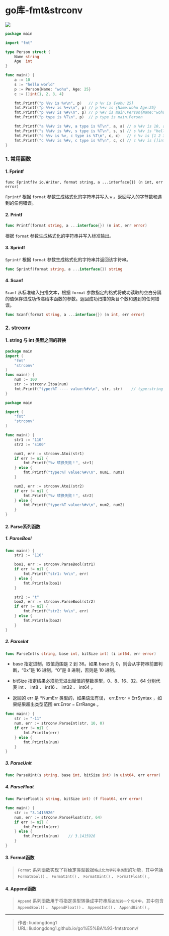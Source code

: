 # go库-fmt&strconv


![](https://gitee.com/github-25970295/blogimgv2022/raw/master/watermark,type_ZHJvaWRzYW5zZmFsbGJhY2s,shadow_50,text_Q1NETiBAd29odTExMDQ=,size_20,color_FFFFFF,t_70,g_se,x_16#pic_center.png)

```go
package main

import "fmt"

type Person struct {
	Name string
	Age  int
}

func main() {
	a := 10
	s := "hello world"
	p := Person{Name: "wohu", Age: 25}
	c := []int{1, 2, 3, 4}

	fmt.Printf("p %%v is %v\n", p)   // p %v is {wohu 25}
	fmt.Printf("p %%+v is %+v\n", p) // p %+v is {Name:wohu Age:25}
	fmt.Printf("p %%#v is %#v\n", p) // p %#v is main.Person{Name:"wohu", Age:25}
	fmt.Printf("p type is %T\n", p)  // p type is main.Person

	fmt.Printf("a %%#v is %#v, a type is %T\n", a, a) // a %#v is 10, a type is int
	fmt.Printf("s %%#v is %#v, s type is %T\n", s, s) // s %#v is "hello world", s type is string
	fmt.Printf("c %%v is %v, c type is %T\n", c, c)   // c %v is [1 2 3 4], c type is []int
	fmt.Printf("c %%#v is %#v, c type is %T\n", c, c) // c %#v is []int{1, 2, 3, 4}, c type is []int
}
```

### 1. 常用函数

#### 1. Fprintf

```
func Fprintf(w io.Writer, format string, a ...interface{}) (n int, err error)
```

`Fprintf` 根据 `format` 参数生成格式化的字符串并写入 `w` 。返回写入的字节数和遇到的任何错误。

#### 2. Printf

```go
func Printf(format string, a ...interface{}) (n int, err error)
```

根据 `format` 参数生成格式化的字符串并写入标准输出。

#### 3. Sprintf

`Sprintf` 根据 `format` 参数生成格式化的字符串并返回该字符串。

```go
func Sprintf(format string, a ...interface{}) string
```

#### 4. Scanf

`Scanf` 从标准输入扫描文本，根据 `format` 参数指定的格式将成功读取的空白分隔的值保存进成功传递给本函数的参数。返回成功扫描的条目个数和遇到的任何错误。

```go
func Scanf(format string, a ...interface{}) (n int, err error)
```

### 2. strconv

#### 1. string 与 int 类型之间的转换

```go
package main
import (
	"fmt"
	"strconv"
)
func main() {
	num := 100
	str := strconv.Itoa(num)
	fmt.Printf("type:%T ---- value:%#v\n", str, str)	// type:string ---- value:100
}
```

```go
package main

import (
	"fmt"
	"strconv"
)

func main() {
	str1 := "110"
	str2 := "s100"

	num1, err := strconv.Atoi(str1)
	if err != nil {
		fmt.Printf("%v 转换失败！", str1)
	} else {
		fmt.Printf("type:%T value:%#v\n", num1, num1)
	}

	num2, err := strconv.Atoi(str2)
	if err != nil {
		fmt.Printf("%v 转换失败！", str2)
	} else {
		fmt.Printf("type:%T value:%#v\n", num2, num2)
	}
}
```

#### 2. Parse系列函数

##### 1. ParseBool

```go
func main() {
	str1 := "110"

	boo1, err := strconv.ParseBool(str1)
	if err != nil {
		fmt.Printf("str1: %v\n", err)
	} else {
		fmt.Println(boo1)
	}

	str2 := "t"
	boo2, err := strconv.ParseBool(str2)
	if err != nil {
		fmt.Printf("str2: %v\n", err)
	} else {
		fmt.Println(boo2)
	}
}
```

##### 2. ParseInt

```go
func ParseInt(s string, base int, bitSize int) (i int64, err error)
```
- base 指定进制，取值范围是 2 到 36。如果 base 为 0，则会从字符串前置判断，“0x”是 16 进制，“0”是 8 进制，否则是 10 进制。

- bitSize 指定结果必须能无溢出赋值的整数类型，0、8、16、32、64 分别代表 int 、 int8 、 int16 、 int32 、 int64 。
- 返回的 err 是 *NumErr 类型的，如果语法有误， err.Error = ErrSyntax ，如果结果超出类型范围 err.Error = ErrRange 。

```go
func main() {
	str := "-11"
	num, err := strconv.ParseInt(str, 10, 0)
	if err != nil {
		fmt.Println(err)
	} else {
		fmt.Println(num)
	}
}
```

##### 3. ParseUnit

```go
func ParseUint(s string, base int, bitSize int) (n uint64, err error)  // 用于无符号整型
```

##### 4. ParseFloat

```go
func ParseFloat(s string, bitSize int) (f float64, err error)
```

```go
func main() {
	str := "3.1415926"
	num, err := strconv.ParseFloat(str, 64)
	if err != nil {
		fmt.Println(err)
	} else {
		fmt.Println(num)	// 3.1415926
	}
}
```

#### 3. Format函数

> `Format` 系列函数实现了将给定类型数据`格式化为字符串类型`的功能，其中包括 `FormatBool()` 、 `FormatInt()` 、 `FormatUint()` 、 `FormatFloat()` 。

#### 4. Append函数

> `Append` 系列函数用于将指定类型转换成字符串后`追加到一个切片中`，其中包含 `AppendBool()` 、 `AppendFloat()` 、 `AppendInt()` 、 `AppendUint()` 。


---

> 作者: liudongdong1  
> URL: liudongdong1.github.io/go%E5%BA%93-fmtstrconv/  

